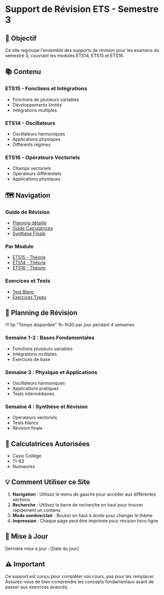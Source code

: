 # Support de Révision ETS - Semestre 3

## 🎯 Objectif
Ce site regroupe l'ensemble des supports de révision pour les examens du semestre 3, couvrant les modules ETS14, ETS15 et ETS16.

## 📚 Contenu

### ETS15 - Fonctions et Intégrations
- Fonctions de plusieurs variables
- Développements limités
- Intégrations multiples

### ETS14 - Oscillateurs
- Oscillateurs harmoniques
- Applications physiques
- Différents régimes

### ETS16 - Opérateurs Vectoriels
- Champs vectoriels
- Opérateurs différentiels
- Applications physiques

## 🗺️ Navigation

### Guide de Révision
- [Planning détaillé](guide/planning.md)
- [Guide Calculatrices](guide/calculatrices.md)
- [Synthèse Finale](guide/synthese.md)

### Par Module
- [ETS15 - Théorie](ets15/theorie/fonctions.md)
- [ETS14 - Théorie](ets14/theorie/oscillateurs.md)
- [ETS16 - Théorie](ets16/theorie/operateurs.md)

### Exercices et Tests
- [Test Blanc](tests/test1.md)
- [Exercices Types](ets15/exercices/types.md)

## 📅 Planning de Révision

!!! tip "Temps disponible"
    1h-1h30 par jour pendant 4 semaines

### Semaine 1-2 : Bases Fondamentales
- Fonctions plusieurs variables
- Intégrations multiples
- Exercices de base

### Semaine 3 : Physique et Applications
- Oscillateurs harmoniques
- Applications pratiques
- Tests intermédiaires

### Semaine 4 : Synthèse et Révision
- Opérateurs vectoriels
- Tests blancs
- Révision finale

## 🧮 Calculatrices Autorisées
- Casio Collège
- TI-83
- Numworks

## 💡 Comment Utiliser ce Site

1. **Navigation** : Utilisez le menu de gauche pour accéder aux différentes sections
2. **Recherche** : Utilisez la barre de recherche en haut pour trouver rapidement un contenu
3. **Mode sombre/clair** : Bouton en haut à droite pour changer le thème
4. **Impression** : Chaque page peut être imprimée pour révision hors-ligne

## 🔄 Mise à Jour
Dernière mise à jour : [Date du jour]

## ⚠️ Important
Ce support est conçu pour compléter vos cours, pas pour les remplacer. Assurez-vous de bien comprendre les concepts fondamentaux avant de passer aux exercices avancés. 